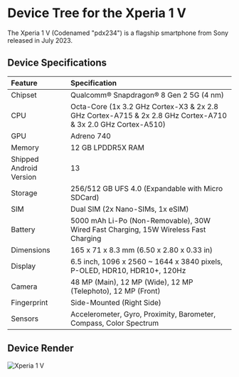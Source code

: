 # Device Tree for the Xperia 1 V

The Xperia 1 V (Codenamed "pdx234") is a flagship smartphone from Sony released in July 2023.

## Device Specifications

| Feature                 | Specification                                                                                                |
| :---------------------- | :------------------------------------------------------------------------------------------------------------|
| Chipset                 | Qualcomm® Snapdragon® 8 Gen 2 5G (4 nm)                                                                      |
| CPU                     | Octa-Core (1x 3.2 GHz Cortex-X3 & 2x 2.8 GHz Cortex-A715 & 2x 2.8 GHz Cortex-A710 & 3x 2.0 GHz Cortex-A510)  |
| GPU                     | Adreno 740                                                                                                   |
| Memory                  | 12 GB LPDDR5X RAM                                                                                            |
| Shipped Android Version | 13                                                                                                           |
| Storage                 | 256/512 GB UFS 4.0 (Expandable with Micro SDCard)                                                            |
| SIM                     | Dual SIM (2x Nano-SIMs, 1x eSIM)                                                                             |
| Battery                 | 5000 mAh Li-Po (Non-Removable), 30W Wired Fast Charging, 15W Wireless Fast Charging                          |
| Dimensions              | 165 x 71 x 8.3 mm (6.50 x 2.80 x 0.33 in)                                                                    |
| Display                 | 6.5 inch, 1096 x 2560 ~ 1644 x 3840 pixels, P-OLED, HDR10, HDR10+, 120Hz                                     |
| Camera                  | 48 MP (Main), 12 MP (Wide), 12 MP (Telephoto), 12 MP (Front)                                                 |
| Fingerprint             | Side-Mounted (Right Side)                                                                                    |
| Sensors                 | Accelerometer, Gyro, Proximity, Barometer, Compass, Color Spectrum                                           |

## Device Render

![Xperia 1 V](https://i.imgur.com/0BLvh7T.png)